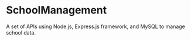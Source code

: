 # SchoolManagement
A set of APIs using Node.js, Express.js framework, and MySQL to manage school data.
